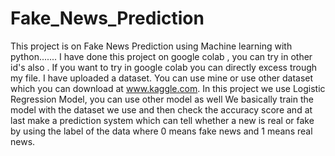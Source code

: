 # Fake_News_Prediction
This project is on Fake News Prediction using Machine learning with python.......
I have done this project on google colab , you can try in other id's also . If you want to try in google colab you can directly excess trough my file.
I have uploaded a dataset. You can use mine or use other dataset which you  can download at www.kaggle.com.
In this project we use Logistic Regression Model, you can use other model as well
We basically train the model with the dataset we use and then check the accuracy score and at last make a prediction system which can tell whether a new is real or fake by using the label of the data where 0 means fake news and 1 means real news.
